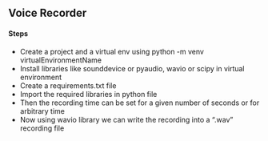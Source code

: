 ## Voice Recorder

#### Steps
- Create a project and a virtual env using python -m venv virtualEnvironmentName 
- Install libraries like sounddevice or pyaudio, wavio or scipy in virtual environment
- Create a requirements.txt file
- Import the required libraries in python file
- Then the recording time can be set for a given number of seconds or for arbitrary time 
- Now using wavio library we can write the recording into a “.wav” recording file

